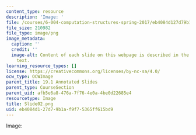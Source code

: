 ```yaml
---
content_type: resource
description: 'Image: '
file: /courses/6-004-computation-structures-spring-2017/eb4084d127d79b1af9f75365ff615bd9_Slide02.png
file_size: 210982
file_type: image/png
image_metadata:
  caption: ''
  credit: ''
  image-alt: Content of each slide on this webpage is described in the surrounding
    text.
learning_resource_types: []
license: https://creativecommons.org/licenses/by-nc-sa/4.0/
ocw_type: OCWImage
parent_title: 19.1 Annotated Slides
parent_type: CourseSection
parent_uid: afb5e6a8-476a-7f76-4e0a-4be0d22685e4
resourcetype: Image
title: Slide02.png
uid: eb4084d1-27d7-9b1a-f9f7-5365ff615bd9
---
```

Image: 
